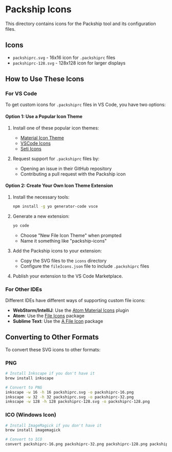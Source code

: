 # Packship Icons

This directory contains icons for the Packship tool and its configuration files.

## Icons

- `packshiprc.svg` - 16x16 icon for `.packshiprc` files
- `packshiprc-128.svg` - 128x128 icon for larger displays

## How to Use These Icons

### For VS Code

To get custom icons for `.packshiprc` files in VS Code, you have two options:

#### Option 1: Use a Popular Icon Theme

1. Install one of these popular icon themes:
   - [Material Icon Theme](https://marketplace.visualstudio.com/items?itemName=PKief.material-icon-theme)
   - [VSCode Icons](https://marketplace.visualstudio.com/items?itemName=vscode-icons-team.vscode-icons)
   - [Seti Icons](https://marketplace.visualstudio.com/items?itemName=qinjia.seti-icons)

2. Request support for `.packshiprc` files by:
   - Opening an issue in their GitHub repository
   - Contributing a pull request with the Packship icon

#### Option 2: Create Your Own Icon Theme Extension

1. Install the necessary tools:
   ```bash
   npm install -g yo generator-code vsce
   ```

2. Generate a new extension:
   ```bash
   yo code
   ```
   - Choose "New File Icon Theme" when prompted
   - Name it something like "packship-icons"

3. Add the Packship icons to your extension:
   - Copy the SVG files to the `icons` directory
   - Configure the `fileIcons.json` file to include `.packshiprc` files

4. Publish your extension to the VS Code Marketplace.

### For Other IDEs

Different IDEs have different ways of supporting custom file icons:

- **WebStorm/IntelliJ**: Use the [Atom Material Icons](https://plugins.jetbrains.com/plugin/10044-atom-material-icons) plugin
- **Atom**: Use the [File Icons](https://atom.io/packages/file-icons) package
- **Sublime Text**: Use the [A File Icon](https://packagecontrol.io/packages/A%20File%20Icon) package

## Converting to Other Formats

To convert these SVG icons to other formats:

### PNG

```bash
# Install Inkscape if you don't have it
brew install inkscape

# Convert to PNG
inkscape -w 16 -h 16 packshiprc.svg -o packshiprc-16.png
inkscape -w 32 -h 32 packshiprc.svg -o packshiprc-32.png
inkscape -w 128 -h 128 packshiprc-128.svg -o packshiprc-128.png
```

### ICO (Windows Icon)

```bash
# Install ImageMagick if you don't have it
brew install imagemagick

# Convert to ICO
convert packshiprc-16.png packshiprc-32.png packshiprc-128.png packshiprc.ico
``` 